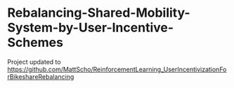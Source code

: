 # Rebalancing-Shared-Mobility-System-by-User-Incentive-Schemes
Project updated to https://github.com/MattScho/ReinforcementLearning_UserIncentivizationForBikeshareRebalancing
